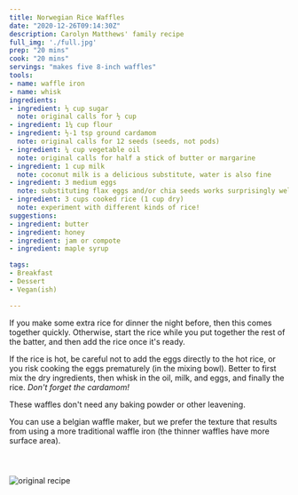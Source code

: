 ```yaml
---
title: Norwegian Rice Waffles
date: "2020-12-26T09:14:30Z"
description: Carolyn Matthews' family recipe
full_img: './full.jpg'
prep: "20 mins"
cook: "20 mins"
servings: "makes five 8-inch waffles"
tools:
- name: waffle iron
- name: whisk
ingredients:
- ingredient: ⅓ cup sugar
  note: original calls for ½ cup
- ingredient: 1¼ cup flour
- ingredient: ½-1 tsp ground cardamom
  note: original calls for 12 seeds (seeds, not pods)
- ingredient: ¼ cup vegetable oil
  note: original calls for half a stick of butter or margarine
- ingredient: 1 cup milk
  note: coconut milk is a delicious substitute, water is also fine
- ingredient: 3 medium eggs
  note: substituting flax eggs and/or chia seeds works surprisingly well
- ingredient: 3 cups cooked rice (1 cup dry)
  note: experiment with different kinds of rice!
suggestions:
- ingredient: butter
- ingredient: honey
- ingredient: jam or compote
- ingredient: maple syrup

tags:
- Breakfast
- Dessert
- Vegan(ish)

---
```


If you make some extra rice for dinner the night before, then this comes together quickly. Otherwise, start the rice while you put together the rest of the batter, and then add the rice once it's ready.

If the rice is hot, be careful not to add the eggs directly to the hot rice, or you risk cooking the eggs prematurely (in the mixing bowl). Better to first mix the dry ingredients, then whisk in the oil, milk, and eggs, and finally the rice. _Don't forget the cardamom!_

These waffles don't need any baking powder or other leavening.

You can use a belgian waffle maker, but we prefer the texture that results from using a more traditional waffle iron (the thinner waffles have more surface area).

#### &nbsp;

![original recipe](./rice-waffles.png)

